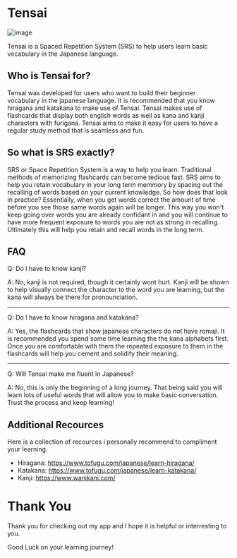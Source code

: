 # Tensai

![image](https://user-images.githubusercontent.com/43620644/186283414-eab027be-7aa7-405e-ac74-21dc8a38370f.png)

Tensai is a Spaced Repetition System (SRS) to help users learn basic vocabulary in the Japanese language.

## Who is Tensai for?

Tensai was developed for users who want to build their beginner vocabulary in the japanese language. It is recommended that you know hiragana and katakana to make use of Tensai. Tensai makes use of flashcards that display both english words as well as kana and kanji characters with furigana. Tensai aims to make it easy for users to have a regular study method that is seamless and fun.

## So what is SRS exactly?

SRS or Space Repetition System is a way to help you learn. Traditional methods of memorizing flashcards can become tedious fast. SRS aims to help you retain vocabulary in your long term memmory by spacing out the recalling of words based on your current knowledge. So how does that look in practice? Essentially, when you get words correct the amount of time before you see those same words again will be longer. This way you won't keep going over words you are already confidant in and you will continue to have more frequent exposure to words you are not as strong in recalling. Ultimately this will help you retain and recall words in the long term.

## FAQ

Q: Do I have to know kanji?

A: No, kanji is not required, though it certainly wont hurt. Kanji will be shown to help visually connect the character to the word you are learning, but the kana will always be there for pronounciation.

---

Q: Do I have to know hiragana and katakana?

A: Yes, the flashcards that show japanese characters do not have romaji. It is recommended you spend some time learning the the kana alphabets first. Once you are comfortable with them the repeated exposure to them in the flashcards will help you cement and solidify their meaning.

---

Q: Will Tensai make me fluent in Japanese?

A: No, this is only the beginning of a long journey. That being said you will learn lots of useful words that will allow you to make basic conversation. Trust the process and keep learning!

## Additional Recources

Here is a collection of recources i personally recommend to compliment your learning.

- Hiragana: https://www.tofugu.com/japanese/learn-hiragana/
- Katakana: https://www.tofugu.com/japanese/learn-katakana/
- Kanji: https://www.wanikani.com/

# Thank You

Thank you for checking out my app and I hope it is helpful or interresting to you.

Good Luck on your learning journey!
